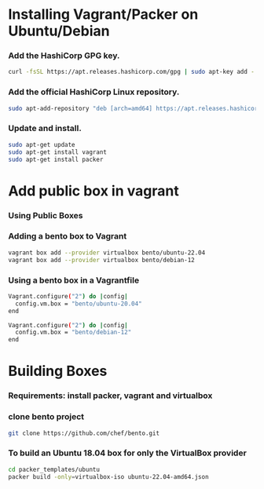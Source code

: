 # Installing Vagrant/Packer on Ubuntu/Debian
### Add the HashiCorp GPG key.
```bash
curl -fsSL https://apt.releases.hashicorp.com/gpg | sudo apt-key add -
```
### Add the official HashiCorp Linux repository.
```bash
sudo apt-add-repository "deb [arch=amd64] https://apt.releases.hashicorp.com $(lsb_release -cs) main"
```
### Update and install.
```bash
sudo apt-get update
sudo apt-get install vagrant
sudo apt-get install packer
```

# Add public box in vagrant
### Using Public Boxes
### Adding a bento box to Vagrant
```bash
vagrant box add --provider virtualbox bento/ubuntu-22.04
vagrant box add --provider virtualbox bento/debian-12
```
### Using a bento box in a Vagrantfile
```bash
Vagrant.configure("2") do |config|
  config.vm.box = "bento/ubuntu-20.04"
end
```

```bash
Vagrant.configure("2") do |config|
  config.vm.box = "bento/debian-12"
end
```

# Building Boxes
### Requirements: install packer, vagrant and virtualbox

### clone bento project
```bash
git clone https://github.com/chef/bento.git
```
### To build an Ubuntu 18.04 box for only the VirtualBox provider
```bash
cd packer_templates/ubuntu
packer build -only=virtualbox-iso ubuntu-22.04-amd64.json
```